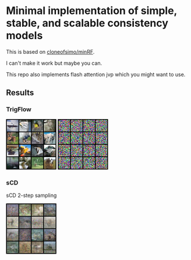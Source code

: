 # Minimal implementation of simple, stable, and scalable consistency models

This is based on [cloneofsimo/minRF](https://github.com/cloneofsimo/minRF). 

I can't make it work but maybe you can.

This repo also implements flash attention jvp which you might want to use.

## Results

### TrigFlow

![trigflow on cifar10 final sample](https://raw.githubusercontent.com/Ryu1845/min-sCM/refs/heads/main/contents/trigflow_sample_95_final.png)
![trigflow on cifar10 gif](https://raw.githubusercontent.com/Ryu1845/min-sCM/refs/heads/main/contents/trigflow_sample_95.gif)

### sCD

sCD 2-step sampling

![sCD on cifar10 final sample](https://raw.githubusercontent.com/Ryu1845/min-sCM/refs/heads/main/contents/scd_sample_99.png)